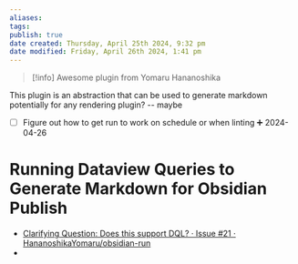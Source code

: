 ```yaml
---
aliases: 
tags: 
publish: true
date created: Thursday, April 25th 2024, 9:32 pm
date modified: Friday, April 26th 2024, 1:41 pm
---
```


>[!info] Awesome plugin from Yomaru Hananoshika

This plugin is an abstraction that can be used to generate markdown potentially for any rendering plugin? -- maybe

- [ ] Figure out how to get run to work on schedule or when linting ➕ 2024-04-26
# Running Dataview Queries to Generate Markdown for Obsidian Publish
- [Clarifying Question: Does this support DQL? · Issue #21 · HananoshikaYomaru/obsidian-run](https://github.com/HananoshikaYomaru/obsidian-run/issues/21) 
- 


